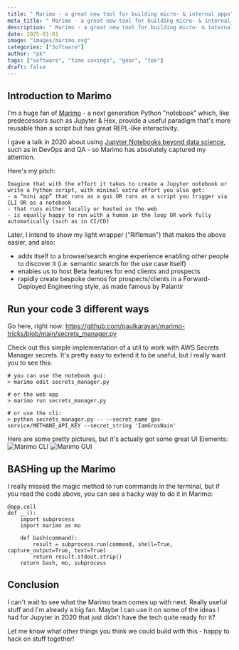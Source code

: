 ```yaml
---
title: " Marimo - a great new tool for building micro- & internal apps"
meta_title: " Marimo - a great new tool for building micro- & internal apps"
description: " Marimo - a great new tool for building micro- & internal apps"
date: 2025-01-01
image: "images/marimo.svg"
categories: ["Software"]
author: "pk"
tags: ["software", "time savings", "gear", "tek"]
draft: false
---
```


## Introduction to Marimo

I'm a huge fan of [Marimo](https://marimo.io/) - a next generation Python "notebook" which, like predecessors such as Jupyter & Hex, provide a useful paradigm that's more reusable than a script but has great REPL-like interactivity. 

I gave a talk in 2020 about using [Jupyter Notebooks beyond data science](https://www.youtube.com/watch?v=apJLsYTiouM), such as in DevOps and QA - so Marimo has absolutely captured my attention. 

Here's my pitch:

```
Imagine that with the effort it takes to create a Jupyter notebook or write a Python script, with minimal extra effort you also get:
- a “mini app” that runs as a gui OR runs as a script you trigger via CLI OR as a notebook
- that runs either locally or hosted on the web
- is equally happy to run with a human in the loop OR work fully automatically (such as in CI/CD)
```

Later, I intend to show my light wrapper ("Rifleman") that makes the above easier, and also:
- adds itself to a browse/search engine experience enabling other people to discover it (i.e. semantic search for the use case itself)
- enables us to host Beta features for end clients and prospects
- rapidly create bespoke demos for prospects/clients in a Forward-Deployed Engineering style, as made famous by Palantir

## Run your code 3 different ways

Go here, right now:
https://github.com/paulkarayan/marimo-tricks/blob/main/secrets_manager.py

Check out this simple implementation of a util to work with AWS Secrets Manager secrets. It's pretty easy to extend it to be useful, but I really want you to see this:

```
# you can use the notebook gui:
> marimo edit secrets_manager.py 

# or the web app
> marimo run secrets_manager.py 

# or use the cli:
> python secrets_manager.py -- --secret_name gas-service/METHANE_API_KEY --secret_string 'IamGrosNain'
```

Here are some pretty pictures, but it's actually got some great UI Elements:
![Marimo CLI](/images/marimo-gui.png)
![Marimo GUI](/images/marimo-gui.png)

## BASHing up the Marimo

I really missed the magic method to run commands in the terminal, but if you read the code above, you can see a hacky way to do it in Marimo:

```
@app.cell
def __():
    import subprocess
    import marimo as mo

    def bash(command):
        result = subprocess.run(command, shell=True, capture_output=True, text=True)
        return result.stdout.strip()
    return bash, mo, subprocess
```

## Conclusion

I can't wait to see what the Marimo team comes up with next. Really useful stuff and I'm already a big fan. Maybe I can use it on some of the ideas I had for Jupyter in 2020 that just didn't have the tech quite ready for it?

Let me know what other things you think we could build with this - happy to hack on stuff together!
